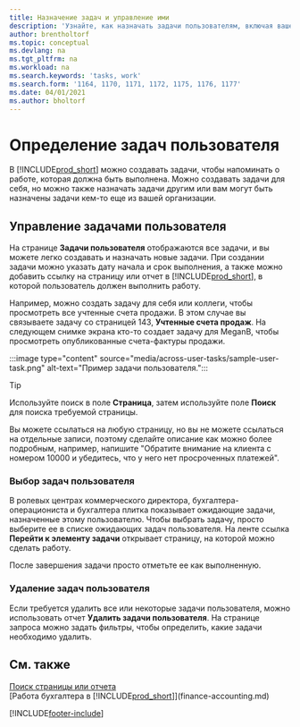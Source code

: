 ```yaml
---
title: Назначение задач и управление ими
description: 'Узнайте, как назначать задачи пользователям, включая вашего бухгалтера, в Business Central, а также как выбирать и выполнять задачи.'
author: brentholtorf
ms.topic: conceptual
ms.devlang: na
ms.tgt_pltfrm: na
ms.workload: na
ms.search.keywords: 'tasks, work'
ms.search.form: '1164, 1170, 1171, 1172, 1175, 1176, 1177'
ms.date: 04/01/2021
ms.author: bholtorf
---
```

# <a name="define-user-tasks"></a>Определение задач пользователя

В [!INCLUDE[prod_short](includes/prod_short.md)] можно создавать задачи, чтобы напоминать о работе, которая должна быть выполнена. Можно создавать задачи для себя, но можно также назначать задачи другим или вам могут быть назначены задачи кем-то еще из вашей организации.  

## <a name="managing-user-tasks"></a>Управление задачами пользователя

На странице **Задачи пользователя** отображаются все задачи, и вы можете легко создавать и назначать новые задачи. При создании задачи можно указать дату начала и срок выполнения, а также можно добавить ссылку на страницу или отчет в [!INCLUDE[prod_short](includes/prod_short.md)], в которой пользователь должен выполнить работу.  

Например, можно создать задачу для себя или коллеги, чтобы просмотреть все учтенные счета продажи. В этом случае вы связываете задачу со страницей 143, **Учтенные счета продаж**. На следующем снимке экрана кто-то создает задачу для MeganB, чтобы просмотреть опубликованные счета-фактуры продажи.  

:::image type="content" source="media/across-user-tasks/sample-user-task.png" alt-text="Пример задачи пользователя.":::

> [!TIP]  
> Используйте поиск в поле **Страница**, затем используйте поле **Поиск** для поиска требуемой страницы.  
>
> Вы можете ссылаться на любую страницу, но вы не можете ссылаться на отдельные записи, поэтому сделайте описание как можно более подробным, например, напишите "Обратите внимание на клиента с номером 10000 и убедитесь, что у него нет просроченных платежей".

### <a name="picking-up-user-tasks"></a>Выбор задач пользователя

В ролевых центрах коммерческого директора, бухгалтера-операциониста и бухгалтера плитка показывает ожидающие задачи, назначенные этому пользователю. Чтобы выбрать задачу, просто выберите ее в списке ожидающих задач пользователя. На ленте ссылка **Перейти к элементу задачи** открывает страницу, на которой можно сделать работу.  

После завершения задачи просто отметьте ее как выполненную.  

### <a name="deleting-user-tasks"></a>Удаление задач пользователя

Если требуется удалить все или некоторые задачи пользователя, можно использовать отчет **Удалить задачи пользователя**. На странице запроса можно задать фильтры, чтобы определить, какие задачи необходимо удалить.  

## <a name="see-also"></a>См. также

[Поиск страницы или отчета](ui-search.md)  
[Работа бухгалтера в [!INCLUDE[prod_short](includes/prod_short.md)]](finance-accounting.md)  


[!INCLUDE[footer-include](includes/footer-banner.md)]
